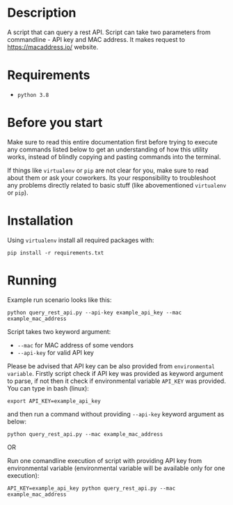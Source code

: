 # Description

A script that can query a rest API. Script can take two parameters from commandline - API key and MAC address. It makes request to https://macaddress.io/ website.

# Requirements

* `python 3.8`

# Before you start

Make sure to read this entire documentation first before trying to execute any commands listed below to get an
understanding of how this utility works, instead of blindly copying and pasting commands into the terminal.

If things like `virtualenv` or `pip` are not clear for you, make sure to read about them or ask your coworkers. Its your
responsibility to troubleshoot any problems directly related to basic stuff (like abovementioned `virtualenv` or `pip`).

# Installation

Using `virtualenv` install all required packages with:

```commandline
pip install -r requirements.txt
```

# Running

Example run scenario looks like this:

```commandline
python query_rest_api.py --api-key example_api_key --mac example_mac_address
```

Script takes two keyword argument:
* `--mac` for MAC address of some vendors
* `--api-key` for valid API key

Please be advised that API key can be also provided from `environmental variable`. 
Firstly script check if API key was provided as keyword argument to parse, if not then it check if environmental variable `API_KEY` was provided.
You can type in bash (linux):
```commandline
export API_KEY=example_api_key
```
and then run a command without providing `--api-key` keyword argument as below:
```commandline
python query_rest_api.py --mac example_mac_address
```

OR

Run one comandline execution of script with providing API key from environmental variable (environmental variable will be available only for one execution):
```commandline
API_KEY=example_api_key python query_rest_api.py --mac example_mac_address
```